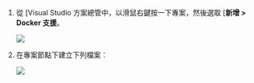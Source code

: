 1. 從 [Visual Studio 方案總管中，以滑鼠右鍵按一下專案，然後選取 [**新增 > Docker 支援**。

    ![][0]
 
1. 在專案節點下建立下列檔案︰

    ![][1]

[0]: ./media/vs-docker-add-docker-support/add-docker-support.png
[1]: ./media/vs-docker-add-docker-support/docker-files-added.png
